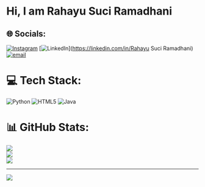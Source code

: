 # Hi, I am Rahayu Suci Ramadhani

## 🌐 Socials:
[![Instagram](https://img.shields.io/badge/Instagram-%23E4405F.svg?logo=Instagram&logoColor=white)](https://instagram.com/ayuusci_) [![LinkedIn](https://img.shields.io/badge/LinkedIn-%230077B5.svg?logo=linkedin&logoColor=white)](https://linkedin.com/in/Rahayu Suci Ramadhani) [![email](https://img.shields.io/badge/Email-D14836?logo=gmail&logoColor=white)](mailto:rahayusuciramadhani2006@gmail.com) 

# 💻 Tech Stack:
![Python](https://img.shields.io/badge/python-3670A0?style=for-the-badge&logo=python&logoColor=ffdd54) ![HTML5](https://img.shields.io/badge/html5-%23E34F26.svg?style=for-the-badge&logo=html5&logoColor=white) ![Java](https://img.shields.io/badge/java-%23ED8B00.svg?style=for-the-badge&logo=openjdk&logoColor=white)
# 📊 GitHub Stats:
![](https://github-readme-stats.vercel.app/api?username=rahayu4342401006&theme=dark&hide_border=false&include_all_commits=false&count_private=false)<br/>
![](https://nirzak-streak-stats.vercel.app/?user=rahayu4342401006&theme=dark&hide_border=false)<br/>
![](https://github-readme-stats.vercel.app/api/top-langs/?username=rahayu4342401006&theme=dark&hide_border=false&include_all_commits=false&count_private=false&layout=compact)

---
[![](https://visitcount.itsvg.in/api?id=rahayu4342401006&icon=0&color=0)](https://visitcount.itsvg.in)

<!-- Proudly created with GPRM ( https://gprm.itsvg.in ) -->
